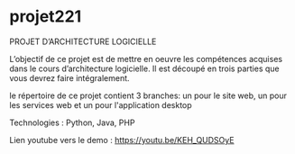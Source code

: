 # projet221
PROJET D’ARCHITECTURE LOGICIELLE

L’objectif de ce projet est de mettre en oeuvre les compétences acquises dans le cours d’architecture logicielle. Il est découpé en trois parties que vous devrez faire intégralement.

le répertoire de ce projet contient 3 branches: un pour le site web, un pour les services web et un pour l'application desktop

Technologies : Python, Java, PHP

Lien youtube vers le demo : https://youtu.be/KEH_QUDSOyE
